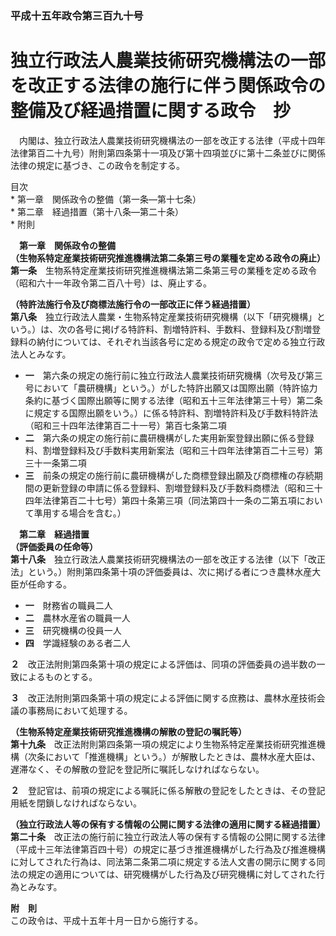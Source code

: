### 平成十五年政令第三百九十号  
# 独立行政法人農業技術研究機構法の一部を改正する法律の施行に伴う関係政令の整備及び経過措置に関する政令　抄  
　内閣は、独立行政法人農業技術研究機構法の一部を改正する法律（平成十四年法律第百二十九号）附則第四条第十一項及び第十四項並びに第十二条並びに関係法律の規定に基づき、この政令を制定する。  
  
目次  
	* 第一章　関係政令の整備（第一条―第十七条）  
	* 第二章　経過措置（第十八条―第二十条）  
	* 附則  
  
&emsp;**第一章　関係政令の整備**  
**（生物系特定産業技術研究推進機構法第二条第三号の業種を定める政令の廃止）**  
**第一条**　生物系特定産業技術研究推進機構法第二条第三号の業種を定める政令（昭和六十一年政令第二百八十号）は、廃止する。  
  
**（特許法施行令及び商標法施行令の一部改正に伴う経過措置）**  
**第八条**　独立行政法人農業・生物系特定産業技術研究機構（以下「研究機構」という。）は、次の各号に掲げる特許料、割増特許料、手数料、登録料及び割増登録料の納付については、それぞれ当該各号に定める規定の政令で定める独立行政法人とみなす。  
* **一**　第六条の規定の施行前に独立行政法人農業技術研究機構（次号及び第三号において「農研機構」という。）がした特許出願又は国際出願（特許協力条約に基づく国際出願等に関する法律（昭和五十三年法律第三十号）第二条に規定する国際出願をいう。）に係る特許料、割増特許料及び手数料特許法（昭和三十四年法律第百二十一号）第百七条第二項  
* **二**　第六条の規定の施行前に農研機構がした実用新案登録出願に係る登録料、割増登録料及び手数料実用新案法（昭和三十四年法律第百二十三号）第三十一条第二項  
* **三**　前条の規定の施行前に農研機構がした商標登録出願及び商標権の存続期間の更新登録の申請に係る登録料、割増登録料及び手数料商標法（昭和三十四年法律第百二十七号）第四十条第三項（同法第四十一条の二第五項において準用する場合を含む。）  
  
&emsp;**第二章　経過措置**  
**（評価委員の任命等）**  
**第十八条**　独立行政法人農業技術研究機構法の一部を改正する法律（以下「改正法」という。）附則第四条第十項の評価委員は、次に掲げる者につき農林水産大臣が任命する。  
* **一**　財務省の職員二人  
* **二**　農林水産省の職員一人  
* **三**　研究機構の役員一人  
* **四**　学識経験のある者二人  
  
**２**　改正法附則第四条第十項の規定による評価は、同項の評価委員の過半数の一致によるものとする。  
  
**３**　改正法附則第四条第十項の規定による評価に関する庶務は、農林水産技術会議の事務局において処理する。  
  
**（生物系特定産業技術研究推進機構の解散の登記の嘱託等）**  
**第十九条**　改正法附則第四条第一項の規定により生物系特定産業技術研究推進機構（次条において「推進機構」という。）が解散したときは、農林水産大臣は、遅滞なく、その解散の登記を登記所に嘱託しなければならない。  
  
**２**　登記官は、前項の規定による嘱託に係る解散の登記をしたときは、その登記用紙を閉鎖しなければならない。  
  
**（独立行政法人等の保有する情報の公開に関する法律の適用に関する経過措置）**  
**第二十条**　改正法の施行前に独立行政法人等の保有する情報の公開に関する法律（平成十三年法律第百四十号）の規定に基づき推進機構がした行為及び推進機構に対してされた行為は、同法第二条第二項に規定する法人文書の開示に関する同法の規定の適用については、研究機構がした行為及び研究機構に対してされた行為とみなす。  
  
**附　則**  
この政令は、平成十五年十月一日から施行する。  
  
